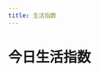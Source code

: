 ```yaml
---
title: 生活指数
---
```

# 今日生活指数
<script client>
    import axios from "axios"
document.onload= function() {
    console.log(`Test test`)
            
                const life = document.getElementById("life");
        axios({
            method: "post",
            url: "https://h5ctywhr.api.moji.com/indexDetail",
            data: '{"cityId":"1093"}'
        }).then((resp) => {
            resp.data.indexs.forEach((val, idx, arr) => {
                const header = document.createElement("h2")
                header.innerText = val.indexType
                const value = document.createElement("p")
                value.innerText = "["+val.indexLevel+"]"+val.indexLevelDesc
                const quote = document.createElement("blockquote")
                quote.innerText = val.indexDesc
                life.appendChild(header)
                life.appendChild(value)
                life.appendChild(quote)
            })
        })
    
}
</script>

<div id="life"></div>
